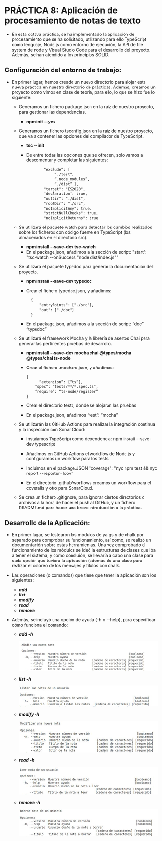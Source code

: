 # PRÁCTICA 8: Aplicación de procesamiento de notas de texto

* En esta octava práctica, se ha implementado la aplicación de procesamiento que se ha solicitado, utilizando para ello TypeScript como lenguaje, Node.js como entorno de ejecución, la API de file system de node y Visual Studio Code para el desarrollo del proyecto. Además, se han atendido a los principios SOLID.


## Configuración del entorno de trabajo:

* En primer lugar, hemos creado un nuevo directorio para alojar esta nueva práctica en nuestro directorio de prácticas. Además, creamos un proyecto como vimos en clase de teoría, para ello, lo que se hizo fue lo siguiente:
	
	* Generamos un fichero package.json en la raíz de nuestro proyecto, para gestionar las dependencias.
	
		* **npm init --yes**

	* Generamos un fichero tsconfig.json en la raíz de nuestro proyecto, que va a contener las opciones del compilador de TypeScript.
	
		* **tsc --init**
		* De entre todas las opciones que se ofrecen, solo vamos a descomentar y completar las siguientes:

                      “exclude”: [
		                   “./test”,
		                   “.node_modules”,
		                   “./dist” ],		      
    	              "target": "ES2020",	  
                      "declaration": true, 	  
    	              "outDir": "./dist",	  
    	              "rootDir": "./src",	  
                      "noImplicitAny": true,   	  
                      "strictNullChecks": true,	  
                      "noImplicitReturns": true

	* Se utilizará el paquete watch para detectar los cambios realizados sobre los ficheros con código fuente en TypeScript (los almacenados en el directorio src).
		
		* **npm install --save-dev tsc-watch**
		* En el package.json, añadimos a la sección de script: "start": "tsc-watch --onSuccess \"node dist/index.js\""

	* Se utilizará el paquete typedoc para generar la documentación del proyecto.
		
		* **npm install --save-dev typedoc**
		* Crear el fichero typedoc.json, y añadimos:
		
                {
	                "entryPoints": ["./src"],
	                "out": ["./doc"]
                }
      * En el package.json, añadimos a la sección de script: “doc”: “typedoc”

  * Se utilizará el framework Mocha y la librería de asertos Chai para generar las pertinentes pruebas de desarrollo.
  
    * **npm install --save-dev mocha chai @types/mocha @types/chai ts-node**
    * Crear el fichero .mocharc.json, y añadimos:

          {
	            “extension”: [“ts”],
              “spec”: “tests/**/*.spec.ts”,
              “require”: “ts-node/register”
          }
          
    * Crear el directorio tests, donde se alojarán las pruebas
    * En el package.json, añadimos “test”: “mocha”

  * Se utilizarán las GitHub Actions para realizar la integración continua y la inspección con Sonar Cloud:
    * Instalamos TypeScript como dependencia: npm install --save-dev typescript
    * Añadimos en GitHub Actions el workflow de Node.js y configuramos un workflow para los tests.
    
    * Incluimos en el package.JSON "coverage": "nyc npm test && nyc report --reporter=lcov"
    * En el directorio .github/worflows creamos un workflow para el coveralls y otro para SonarCloud.
    
  * Se crea un fichero .gitignore, para ignorar ciertos directorios o archivos a la hora de hacer el push al GitHub, y un fichero README.md para hacer una breve introducción a la práctica.

## Desarrollo de la Aplicación:

* En primer lugar, se testearon los módulos de yargs y de chalk por separado para comprobar su funcionamiento, así como, se realizó un documentación sobre estas herramientas. Una vez comprobado el funcionamiento de los módulos se ideó la estructuras de clases que iba a tener el sistema, y como consluión, se llevaría a cabo una clase para cada opción que tuviera la aplicación (además de una clase para realizar el coloreo de los mensajes y títulos con chalk. 


* Las operaciones (o comandos) que tiene que tener la aplicación son los siguientes:

	* ***add***
	* ***list***
	* ***modify***
	* ***read***
	* ***remove*** 


* Además, se incluyó una opción de ayuda (-h o --help), para especificar cómo funciona el comando:

	* ***add -h***

		![Help Add][helpAdd]


	* ***list -h***

		![Help List][helpList]
		
		
	* ***modify -h***

		![Help Modify][helpModify]

	
	* ***read -h***
	
		![Help Read][helpRead]


	* ***remove -h***
	
		![Help Remove][helpRemove]


[helpAdd]: images/helpAdd.JPG "Help Add"
[helpList]: images/helpList.JPG "Help List"
[helpModify]: images/helpModify.JPG "Help Modify"
[helpRead]: images/helpRead.JPG "Help Read"
[helpRemove]: images/helpRemove.JPG "Help Remove"
